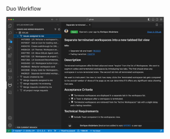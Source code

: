 <figure align="center">
    <p align="left">Duo Workflow</p>
    <img src="5_workflow_issues.png" alt="At the bottom of VS Code, in the status bar, open the GitLab Duo Workflow panel. In the primary sidebar, select an issue assigned to you, and the issue's details are shown in the editor." />
</figure>

